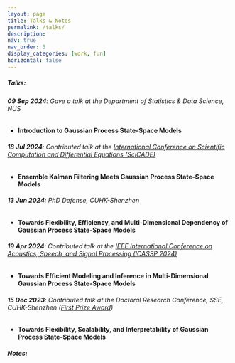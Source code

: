 ```yaml
---
layout: page
title: Talks & Notes
permalink: /talks/
description: 
nav: true
nav_order: 3
display_categories: [work, fun]
horizontal: false
---
```


##### **Talks:**

###### **09 Sep 2024**: Gave a talk at the Department of Statistics & Data Science, NUS
- **Introduction to Gaussian Process State-Space Models**

###### **18 Jul 2024**: Contributed talk at the [International Conference on Scientific Computation and Differential Equations (SciCADE)](<https://www.scicade2024.org/>)
- **Ensemble Kalman Filtering Meets Gaussian Process State-Space Models**

###### **13 Jun 2024**: PhD Defense, CUHK-Shenzhen
- **Towards Flexibility, Efficiency, and Multi-Dimensional Dependency of Gaussian Process State-Space Models**


###### **19 Apr 2024**: Contributed talk at the [IEEE International Conference on Acoustics, Speech, and Signal Processing (ICASSP 2024)](<https://2024.ieeeicassp.org/>)
- **Towards Efficient Modeling and Inference in Multi-Dimensional Gaussian Process State-Space Models**


###### **15 Dec 2023**: Contributed talk at the Doctoral Research Conference, SSE, CUHK-Shenzhen ([First Prize Award]())
- **Towards Flexibility, Scalability, and Interpretability of Gaussian Process State-Space Models**

##### **Notes:**




